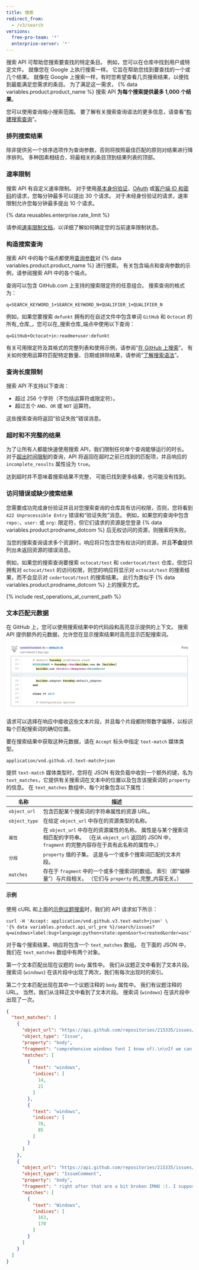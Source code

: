```yaml
---
title: 搜索
redirect_from:
  - /v3/search
versions:
  free-pro-team: '*'
  enterprise-server: '*'
---
```


搜索 API 可帮助您搜索要查找的特定条目。 例如，您可以在仓库中找到用户或特定文件。 就像您在 Google 上执行搜索一样。 它旨在帮助您找到要查找的一个或几个结果。 就像在 Google 上搜索一样，有时您希望查看几页搜索结果，以便找到最能满足您需求的条目。 为了满足这一需求， {% data variables.product.product_name %} 搜索 API **为每个搜索提供最多 1,000 个结果**。

您可以使用查询缩小搜索范围。 要了解有关搜索查询语法的更多信息，请查看“[构建搜索查询](/v3/search/#constructing-a-search-query)”。

### 排列搜索结果

除非提供另一个排序选项作为查询参数，否则将按照最佳匹配的原则对结果进行降序排列。 多种因素相结合，将最相关的条目顶到结果列表的顶部。

### 速率限制

搜索 API 有自定义速率限制。 对于使用[基本身份验证](/v3/#authentication)、[OAuth](/v3/#authentication) 或[客户端 ID 和密码](/v3/#increasing-the-unauthenticated-rate-limit-for-oauth-applications)的请求，您每分钟最多可以提出 30 个请求。 对于未经身份验证的请求，速率限制允许您每分钟最多提出 10 个请求。

{% data reusables.enterprise.rate_limit %}

请参阅[速率限制文档](/rest/reference/rate-limit)，以详细了解如何确定您的当前速率限制状态。

### 构造搜索查询

搜索 API 中的每个端点都使用[查询参数](https://en.wikipedia.org/wiki/Query_string)对 {% data variables.product.product_name %} 进行搜索。 有关包含端点和查询参数的示例，请参阅搜索 API 中的各个端点。

查询可以包含 GitHub.com 上支持的搜索限定符的任意组合。 搜索查询的格式为：

```
q=SEARCH_KEYWORD_1+SEARCH_KEYWORD_N+QUALIFIER_1+QUALIFIER_N
```

例如，如果您要搜索 `defunkt` 拥有的在自述文件中包含单词 `GitHub` 和 `Octocat` 的所有_仓库_，您可以在_搜索仓库_端点中使用以下查询：

```
q=GitHub+Octocat+in:readme+user:defunkt
```

有关可用限定符及其格式的完整列表和使用示例，请参阅“[在 GitHub 上搜索](/articles/searching-on-github/)”。 有关如何使用运算符匹配特定数量、日期或排除结果，请参阅“[了解搜索语法](/articles/understanding-the-search-syntax/)”。

### 查询长度限制

搜索 API 不支持以下查询：
- 超过 256 个字符（不包括运算符或限定符）。
- 超过五个 `AND`、`OR` 或 `NOT` 运算符。

这些搜索查询将返回“验证失败”错误消息。

### 超时和不完整的结果

为了让所有人都能快速使用搜索 API，我们限制任何单个查询能够运行的时长。 对于[超出时间限制](https://developer.github.com/changes/2014-04-07-understanding-search-results-and-potential-timeouts/)的查询，API 将返回在超时之前已找到的匹配项，并且响应的 `incomplete_results` 属性设为 `true`。

达到超时并不意味着搜索结果不完整， 可能已找到更多结果，也可能没有找到。

### 访问错误或缺少搜索结果

您需要成功完成身份验证并且对您搜索查询的仓库具有访问权限，否则，您将看到 `422 Unprocessible Entry` 错误和“验证失败”消息。 例如，如果您的查询中包含 `repo:`、`user:` 或 `org:` 限定符，但它们请求的资源是您登录 {% data variables.product.prodname_dotcom %} 后无权访问的资源，则搜索将失败。

当您的搜索查询请求多个资源时，响应将只包含您有权访问的资源，并且**不会**提供列出未返回资源的错误消息。

例如，如果您的搜索查询要搜索 `octocat/test` 和 `codertocat/test` 仓库，但您只拥有对 `octocat/test` 的访问权限，则您的响应将显示对 `octocat/test` 的搜索结果，而不会显示对 `codertocat/test` 的搜索结果。 此行为类似于 {% data variables.product.prodname_dotcom %} 上的搜索方式。

{% include rest_operations_at_current_path %}


### 文本匹配元数据

在 GitHub 上，您可以使用搜索结果中的代码段和高亮显示提供的上下文。 搜索 API 提供额外的元数据，允许您在显示搜索结果时高亮显示匹配搜索词。

![代码片段高亮显示](/assets/images/text-match-search-api.png)

请求可以选择在响应中接收这些文本片段，并且每个片段都附带数字偏移，以标识每个匹配搜索词的确切位置。

要在搜索结果中获取这种元数据，请在 `Accept` 标头中指定 `text-match` 媒体类型。

```shell
application/vnd.github.v3.text-match+json
```

提供 `text-match` 媒体类型时，您将在 JSON 有效负载中收到一个额外的键，名为 `text_matches`，它提供有关搜索词在文本中的位置以及包含该搜索词的 `property` 的信息。 在 `text_matches` 数组中，每个对象包含以下属性：

| 名称            | 描述                                                                                                       |
| ------------- | -------------------------------------------------------------------------------------------------------- |
| `object_url`  | 包含匹配某个搜索词的字符串属性的资源 URL。                                                                                  |
| `object_type` | 在给定 `object_url` 中存在的资源类型的名称。                                                                            |
| `属性`          | 在 `object_url` 中存在的资源属性的名称。 属性是与某个搜索词相匹配的字符串。 （在从 `object_url` 返回的 JSON 中，`fragment` 的完整内容存在于具有此名称的属性中。） |
| `分段`          | `property` 值的子集。 这是与一个或多个搜索词匹配的文本片段。                                                                     |
| `matches`     | 存在于 `fragment` 中的一个或多个搜索词的数组。 索引（即“偏移量”）与片段相关。 （它们与 `property` 的_完整_内容无关。）                               |

#### 示例

使用 cURL 和上面的[示例议题搜索](#search-issues-and-pull-requests)时，我们的 API 请求如下所示：

``` shell
curl -H 'Accept: application/vnd.github.v3.text-match+json' \
'{% data variables.product.api_url_pre %}/search/issues?q=windows+label:bug+language:python+state:open&sort=created&order=asc'
```

对于每个搜索结果，响应将包含一个 `text_matches` 数组。 在下面的 JSON 中，我们在 `text_matches` 数组中有两个对象。

第一个文本匹配出现在议题的 `body` 属性中。 我们从议题正文中看到了文本片段。 搜索词 (`windows`) 在该片段中出现了两次，我们有每次出现时的索引。

第二个文本匹配出现在其中一个议题注释的 `body` 属性中。 我们有议题注释的 URL。 当然，我们从注释正文中看到了文本片段。 搜索词 (`windows`) 在该片段中出现了一次。

```json
{
  "text_matches": [
    {
      "object_url": "https://api.github.com/repositories/215335/issues/132",
      "object_type": "Issue",
      "property": "body",
      "fragment": "comprehensive windows font I know of).\n\nIf we can find a commonly distributed windows font that supports them then no problem (we can use html font tags) but otherwise the '(21)' style is probably better.\n",
      "matches": [
        {
          "text": "windows",
          "indices": [
            14,
            21
          ]
        },
        {
          "text": "windows",
          "indices": [
            78,
            85
          ]
        }
      ]
    },
    {
      "object_url": "https://api.github.com/repositories/215335/issues/comments/25688",
      "object_type": "IssueComment",
      "property": "body",
      "fragment": " right after that are a bit broken IMHO :). I suppose we could have some hack that maxes out at whatever the font does...\n\nI'll check what the state of play is on Windows.\n",
      "matches": [
        {
          "text": "Windows",
          "indices": [
            163,
            170
          ]
        }
      ]
    }
  ]
}
```
